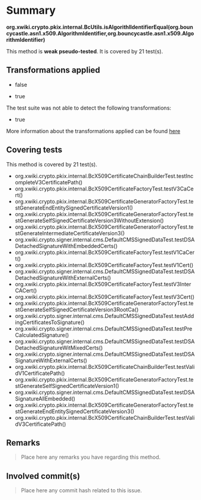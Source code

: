 # Summary
**org.xwiki.crypto.pkix.internal.BcUtils.isAlgorithlIdentifierEqual(org.bouncycastle.asn1.x509.AlgorithmIdentifier,org.bouncycastle.asn1.x509.AlgorithmIdentifier)**

This method is **weak pseudo-tested**.
It is covered by 21 test(s). 


## Transformations applied

- false

- true


The test suite was not able to detect the following transformations:
 * true 


More information about the transformations applied can be found [here](https://github.com/STAMP-project/pitest-descartes)

## Covering tests
This method is covered by 21 test(s).
* org.xwiki.crypto.pkix.internal.BcX509CertificateChainBuilderTest.testIncompleteV3CertificatePath()
* org.xwiki.crypto.pkix.internal.BcX509CertificateFactoryTest.testV3CaCert()
* org.xwiki.crypto.pkix.internal.BcX509CertificateGeneratorFactoryTest.testGenerateEndEntitySignedCertificateVersion1()
* org.xwiki.crypto.pkix.internal.BcX509CertificateGeneratorFactoryTest.testGenerateSelfSignedCertificateVersion3WithoutExtension()
* org.xwiki.crypto.pkix.internal.BcX509CertificateGeneratorFactoryTest.testGenerateIntermediateCertificateVersion3()
* org.xwiki.crypto.signer.internal.cms.DefaultCMSSignedDataTest.testDSADetachedSignatureWithEmbeddedCerts()
* org.xwiki.crypto.pkix.internal.BcX509CertificateFactoryTest.testV1CaCert()
* org.xwiki.crypto.pkix.internal.BcX509CertificateFactoryTest.testV1Cert()
* org.xwiki.crypto.signer.internal.cms.DefaultCMSSignedDataTest.testDSADetachedSignatureWithExternalCerts()
* org.xwiki.crypto.pkix.internal.BcX509CertificateFactoryTest.testV3InterCACert()
* org.xwiki.crypto.pkix.internal.BcX509CertificateFactoryTest.testV3Cert()
* org.xwiki.crypto.pkix.internal.BcX509CertificateGeneratorFactoryTest.testGenerateSelfSignedCertificateVersion3RootCa()
* org.xwiki.crypto.signer.internal.cms.DefaultCMSSignedDataTest.testAddingCertificatesToSignature()
* org.xwiki.crypto.signer.internal.cms.DefaultCMSSignedDataTest.testPreCalculatedSignature()
* org.xwiki.crypto.signer.internal.cms.DefaultCMSSignedDataTest.testDSADetachedSignatureWitMixedCerts()
* org.xwiki.crypto.signer.internal.cms.DefaultCMSSignedDataTest.testDSASignatureWithExternalCerts()
* org.xwiki.crypto.pkix.internal.BcX509CertificateChainBuilderTest.testValidV1CertificatePath()
* org.xwiki.crypto.pkix.internal.BcX509CertificateGeneratorFactoryTest.testGenerateSelfSignedCertificateVersion1()
* org.xwiki.crypto.signer.internal.cms.DefaultCMSSignedDataTest.testDSASignatureAllEmbedded()
* org.xwiki.crypto.pkix.internal.BcX509CertificateGeneratorFactoryTest.testGenerateEndEntitySignedCertificateVersion3()
* org.xwiki.crypto.pkix.internal.BcX509CertificateChainBuilderTest.testValidV3CertificatePath()


## Remarks
> Place here any remarks you have regarding this method.

## Involved commit(s)

> Place here any commit hash related to this issue.
